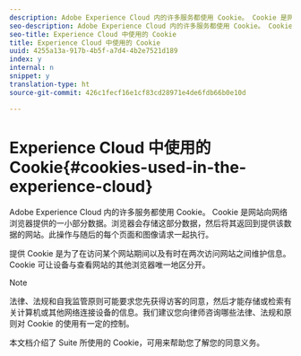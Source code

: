 ```yaml
---
description: Adobe Experience Cloud 内的许多服务都使用 Cookie。 Cookie 是网站向网络浏览器提供的一小部分数据。浏览器会存储这部分数据，然后将其返回到提供该数据的网站。此操作与随后的每个页面和图像请求一起执行。
seo-description: Adobe Experience Cloud 内的许多服务都使用 Cookie。 Cookie 是网站向网络浏览器提供的一小部分数据。浏览器会存储这部分数据，然后将其返回到提供该数据的网站。此操作与随后的每个页面和图像请求一起执行。
seo-title: Experience Cloud 中使用的 Cookie
title: Experience Cloud 中使用的 Cookie
uuid: 4255a13a-917b-4b5f-a7d4-4b2e7521d189
index: y
internal: n
snippet: y
translation-type: ht
source-git-commit: 426c1fecf16e1cf83cd28971e4de6fdb66b0e10d

---
```



# Experience Cloud 中使用的 Cookie{#cookies-used-in-the-experience-cloud}

Adobe Experience Cloud 内的许多服务都使用 Cookie。 Cookie 是网站向网络浏览器提供的一小部分数据。浏览器会存储这部分数据，然后将其返回到提供该数据的网站。此操作与随后的每个页面和图像请求一起执行。

提供 Cookie 是为了在访问某个网站期间以及有时在两次访问网站之间维护信息。Cookie 可让设备与查看网站的其他浏览器唯一地区分开。

>[!NOTE]
>
>法律、法规和自我监管原则可能要求您先获得访客的同意，然后才能存储或检索有关计算机或其他网络连接设备的信息。我们建议您向律师咨询哪些法律、法规和原则对 Cookie 的使用有一定的控制。

本文档介绍了 Suite 所使用的 Cookie，可用来帮助您了解您的同意义务。
